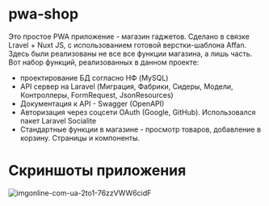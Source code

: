 # pwa-shop
  Это простое PWA приложение - магазин гаджетов. Сделано в связке Lravel + Nuxt JS, с использованием готовой верстки-шаблона Affan.  
  Здесь были реализованы не все все функции магазина, а лишь часть.  
  Вот набор функций, реализованных в данном проекте:
- проектирование БД согласно НФ (MySQL)
- API сервер на Laravel (Миграция, Фабрики, Сидеры, Модели, Контроллеры, FormRequest, JsonResources)
- Документация к API - Swagger (OpenAPI)
- Авторизация через соцсети OAuth (Google, GitHub). Использовался пакет Laravel Socialite
- Стандартные функции в магазине - просмотр товаров, добавление в корзину. Страницы и компоненты.

# Скриншоты приложения

![imgonline-com-ua-2to1-76zzVWW6cidF](https://github.com/littlegirl-yar/pwa-shop/assets/59262478/ba1e820e-9bbc-49ed-9052-28f95bbe9279)
